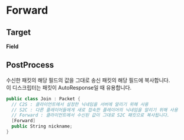 Forward
====

Target
----
__Field__

PostProcess
----
수신한 패킷의 해당 필드의 값을 그대로 송신 패킷의 해당 필드에 복사합니다.<br>
이 디스크립터는 패킷이 AutoResponse일 때 유용합니다.

```c#
public class Join : Packet {
  // C2S : 클라이언트에서 설정한 닉네임을 서버에 알리기 위해 사용
  // S2C : 다른 플레이어들에게 새로 접속한 플레이어의 닉네임을 알리기 위해 사용
  // Forward : 클라이언트에서 수신된 값이 그대로 S2C 패킷으로 복사됩니다.
  [Forward]
  public String nickname;
}
```
